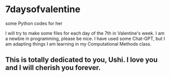 # 7daysofvalentine
some Python codes for her

I will try to make some files for each day of the 7th in Valentine's week. I am a newbie in programming, please be nice. I have used some Chat-GPT, 
but I am adapting things I am learning in my Computational Methods class. 

## This is totally dedicated to you, Ushi. I love you and I will cherish you forever.
